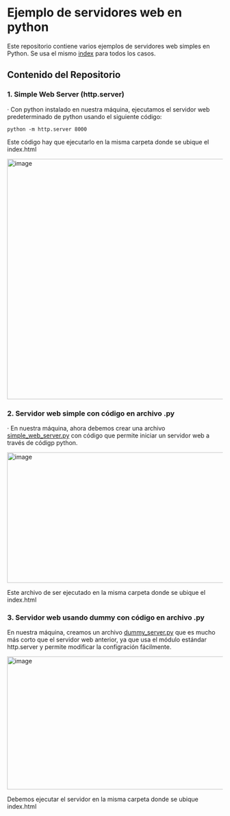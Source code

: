 # Ejemplo de servidores web en python

Este repositorio contiene varios ejemplos de servidores web simples en Python.
Se usa el mismo [index](index.html) para todos los casos.

## Contenido del Repositorio

### 1. Simple Web Server (http.server)

· Con python instalado en nuestra máquina, ejecutamos el servidor web predeterminado de python usando el siguiente código:
```
python -m http.server 8000
```
Este código hay que ejecutarlo en la misma carpeta donde se ubique el index.html

<img width="800" height="562" alt="image" src="https://github.com/user-attachments/assets/bbc799d9-3a6b-46cd-9eac-af60e7e27cfd" />


### 2. Servidor web simple con código en archivo .py

· En nuestra máquina, ahora debemos crear una archivo [simple_web_server.py](simple_web_server.py) con código que permite iniciar un servidor web a través de códigp python.

<img width="648" height="305" alt="image" src="https://github.com/user-attachments/assets/7e80ee89-e471-4b09-b07d-c2a3ed51e11e" />

Este archivo de ser ejecutado en la misma carpeta donde se ubique el index.html


### 3. Servidor web usando dummy con código en archivo .py

En nuestra máquina, creamos un archivo [dummy_server.py](dummy_server.py) que es mucho más corto que el servidor web anterior, ya que usa el módulo estándar http.server y permite modificar la configración fácilmente.

<img width="636" height="311" alt="image" src="https://github.com/user-attachments/assets/3e5a863f-18e3-4d94-943f-cf47ae61aafc" />

Debemos ejecutar el servidor en la misma carpeta donde se ubique index.html

